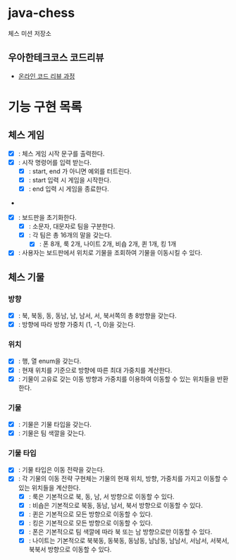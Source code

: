 # java-chess

체스 미션 저장소

## 우아한테크코스 코드리뷰

- [온라인 코드 리뷰 과정](https://github.com/woowacourse/woowacourse-docs/blob/master/maincourse/README.md)


# 기능 구현 목록

## 체스 게임
- [X] :  체스 게임 시작 문구를 출력한다.
- [X] : 시작 명령어를 입력 받는다.
  - [X] : start, end 가 아니면 예외를 터트린다.
  - [X] : start 입력 시 게임을 시작한다.
  - [X] : end 입력 시 게임을 종료한다.
- 
- [X] : 보드판을 초기화한다.
  - [X] : 소문자, 대문자로 팀을 구분한다.
  - [X] : 각 팀은 총 16개의 말을 갖는다.
    - [X] : 폰 8개, 룩 2개, 나이트 2개, 비숍 2개, 퀸 1개, 킹 1개
- [X] : 사용자는 보드판에서 위치로 기물을 조회하여 기물을 이동시킬 수 있다.

## 체스 기물

### 방향
  - [X] : 북, 북동, 동, 동남, 남, 남서, 서, 북서쪽의 총 8방향을 갖는다. 
  - [X] : 방향에 따라 방향 가중치 (1, -1, 0)을 갖는다.

### 위치
  - [X] : 행, 열 enum을 갖는다.
  - [X] : 현재 위치를 기준으로 방향에 따른 최대 가중치를 계산한다.
  - [X] : 기물이 고유로 갖는 이동 방향과 가중치를 이용하여 이동할 수 있는 위치들을 반환한다.

### 기물
  - [X] : 기물은 기물 타입을 갖는다.
  - [X] : 기물은 팀 색깔을 갖는다.

### 기물 타입
  - [X] : 기물 타입은 이동 전략을 갖는다.
  - [X] : 각 기물의 이동 전략 구현체는 기물의 현재 위치, 방향, 가중치를 가지고 이동할 수 있는 위치들을 계산한다.
    - [X] : 룩은 기본적으로 북, 동, 남, 서 방향으로 이동할 수 있다.
    - [X] : 비숍은 기본적으로 북동, 동남, 남서, 북서 방향으로 이동할 수 있다.
    - [X] : 퀸은 기본적으로 모든 방향으로 이동할 수 있다.
    - [X] : 킹은 기본적으로 모든 방향으로 이동할 수 있다.
    - [X] : 폰은 기본적으로 팀 색깔에 따라 북 또는 남 방향으로만 이동할 수 있다.
    - [X] : 나이트는 기본적으로 북북동, 동북동, 동남동, 남남동, 남남서, 서남서, 서북서, 북북서 방향으로 이동할 수 있다.

